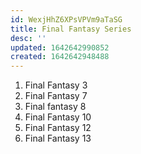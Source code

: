 ```yaml
---
id: WexjHhZ6XPsVPVm9aTaSG
title: Final Fantasy Series
desc: ''
updated: 1642642990852
created: 1642642948488
---
```


1. Final Fantasy 3
2. Final Fantasy 7
3. Final fantasy 8
4. Final Fantasy 10
5. Final Fantasy 12
6. Final Fantasy 13